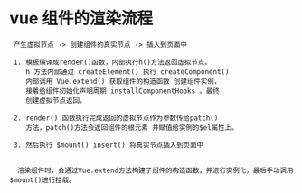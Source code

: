 

#  vue 组件的渲染流程
    
     产生虚拟节点 -> 创建组件的真实节点 -> 插入到页面中

     1. 模板编译成render()函数，内部执行h()方法返回虚拟节点。
        h 方法内部通过 createElement() 执行 createComponent()
        内部调用 Vue.extend() 获取组件的构造函数 创建组件实例，
        接着给组件初始化声明周期 installComponentHooks 。最终
        创建虚拟节点返回。

     2. render() 函数执行完成返回的虚拟节点作为参数传给patch() 
        方法，patch()方法会返回组件的根元素 并赋值给实例的$el属性上。
           
     3. 然后执行 $mount() insert() 将真实节点插入到页面中      
      

      渲染组件时，会通过Vue.extend方法构建子组件的构造函数，并进行实例化，最后手动调用$mount()进行挂载。